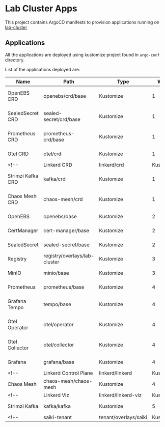 # Lab Cluster Apps
This project contains ArgoCD manifests to provision applications running on [lab-cluster](https://github.com/hanapedia/lab-cluster) 

## Applications
All the applications are deployed using kustomize project found in `argo-conf` directory.

List of the applications deployed are:

| Name | Path | Type | Wave | Description |
|------|------|------|------|-------------|
|OpenEBS CRD|openebs/crd/base|Kustomize|1|OpenEBS CRD Installation|
|SealedSecret CRD|sealed-secret/crd/base|Kustomize|1|SealedSecret CRD Installation|
|Prometheus CRD|prometheus-crd/base|Kustomize|1|Prometheus CRD Installation|
|Otel CRD|otel/crd|Kustomize|1|Otel CRD Installation|
<!-- |Linkerd CRD|linkerd/crd|Kustomize|1|Linkerd CRD Installation| -->
|Strimzi Kafka CRD|kafka/crd|Kustomize|1|Strimzi Kafka CRD Installation|
|Chaos Mesh CRD|chaos-mesh/crd|Kustomize|1|Chaos Mesh CRD Installation|
|OpenEBS|openebs/base|Kustomize|2|OpenEBS Installation|
|CertManager|cert-manager/base|Kustomize|2|CertManager Installation|
|SealedSecret|sealed-secret/base|Kustomize|2|SealedSecret Installation|
|Registry|registry/overlays/lab-cluster|Kustomize|3|Registry Installation|
|MinIO|minio/base|Kustomize|3|MinIO Installation|
|Prometheus|prometheus/base|Kustomize|4|Prometheus Installation|
|Grafana Tempo|tempo/base|Kustomize|4|Grafana Tempo Installation|
|Otel Operator|otel/operator|Kustomize|4|Otel Operator Installation|
|Otel Collector|otel/collector|Kustomize|4|Otel Collector Installation|
|Grafana|grafana/base|Kustomize|4|Grafana Installation|
<!-- |Linkerd Control Plane|linkerd/linkerd|Kustomize|4|Linkerd Control Plane Installation| -->
|Chaos Mesh|chaos-mesh/chaos-mesh|Kustomize|4|Chaos Mesh Installation|
<!-- |Linkerd Viz|linkerd/linkerd-viz|Kustomize|5|Linkerd Viz Installation| -->
|Strimzi Kafka|kafka/kafka|Kustomize|5|Strimzi Kafka Installation|
<!-- |saiki-tenant|tenant/overlays/saiki|Kustomize|5|Tenant used by Saiki san| -->
